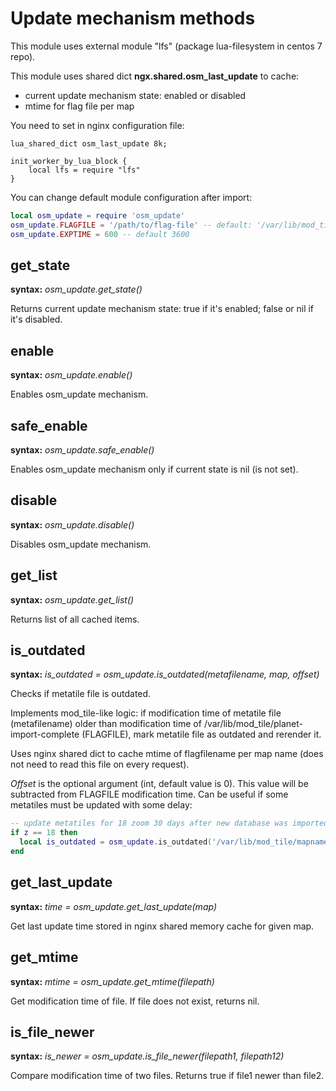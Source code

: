 Update mechanism methods
========================

This module uses external module "lfs" (package lua-filesystem in centos 7 repo).

This module uses shared dict **ngx.shared.osm_last_update** to cache:

* current update mechanism state: enabled or disabled
* mtime for flag file per map

You need to set in nginx configuration file:

```plain
lua_shared_dict osm_last_update 8k;

init_worker_by_lua_block {
    local lfs = require "lfs"
}
```

You can change default module configuration after import:

```lua
local osm_update = require 'osm_update'
osm_update.FLAGFILE = '/path/to/flag-file' -- default: '/var/lib/mod_tile/planet-import-complete
osm_update.EXPTIME = 600 -- default 3600
```

get_state
---------

**syntax:** *osm_update.get_state()*

Returns current update mechanism state: true if it's enabled; false or nil if it's disabled.

enable
------

**syntax:** *osm_update.enable()*

Enables osm_update mechanism.

safe_enable
-----------

**syntax:** *osm_update.safe_enable()*

Enables osm_update mechanism only if current state is nil (is not set).

disable
-------

**syntax:** *osm_update.disable()*

Disables osm_update mechanism.

get_list
--------

**syntax:** *osm_update.get_list()*

Returns list of all cached items.

is_outdated
-----------

**syntax:** *is_outdated = osm_update.is_outdated(metafilename, map, offset)*

Checks if metatile file is outdated.

Implements mod_tile-like logic: if modification time of metatile file (metafilename) older than
modification time of /var/lib/mod_tile/planet-import-complete (FLAGFILE), mark metatile file
as outdated and rerender it.

Uses nginx shared dict to cache mtime of flagfilename per map name (does not need to read this file
on every request).

*Offset* is the optional argument (int, default value is 0). This value will be subtracted from
FLAGFILE modification time. Can be useful if some metatiles must be updated with some delay:

```lua
-- update metatiles for 18 zoom 30 days after new database was imported
if z == 18 then
  local is_outdated = osm_update.is_outdated('/var/lib/mod_tile/mapname/16/0/0/0/0/0.meta', 'mapname', 30 * 24 * 60 * 60)
end
```

get_last_update
---------------

**syntax:** *time = osm_update.get_last_update(map)*

Get last update time stored in nginx shared memory cache for given map.

get_mtime
---------

**syntax:** *mtime = osm_update.get_mtime(filepath)*

Get modification time of file. If file does not exist, returns nil.

is_file_newer
-------------

**syntax:** *is_newer = osm_update.is_file_newer(filepath1, filepath12)*

Compare modification time of two files. Returns true if file1 newer than file2.

[1]: https://keplerproject.github.io/luafilesystem
